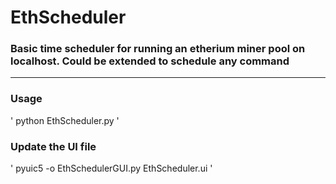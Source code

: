 # EthScheduler

### Basic time scheduler for running an etherium miner pool on localhost. Could be extended to schedule any command
---
### Usage

'
python EthScheduler.py
'


### Update the UI file
'
 pyuic5 -o EthSchedulerGUI.py EthScheduler.ui
'